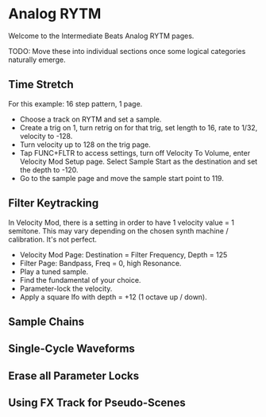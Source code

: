 # Analog RYTM
Welcome to the Intermediate Beats Analog RYTM pages.

TODO: Move these into individual sections once some logical categories naturally emerge.

## Time Stretch
For this example: 16 step pattern, 1 page.
- Choose a track on RYTM and set a sample.
- Create a trig on 1, turn retrig on for that trig, set length to 16, rate to 1/32, velocity to -128.
- Turn velocity up to 128 on the trig page.
- Tap FUNC+FLTR to access settings, turn off Velocity To Volume, enter Velocity Mod Setup page. Select Sample Start as the destination and set the depth to -120.
- Go to the sample page and move the sample start point to 119.
## Filter Keytracking
In Velocity Mod, there is a setting in order to have 1 velocity value = 1 semitone. This may vary depending on the chosen synth machine / calibration. It's not perfect.
- Velocity Mod Page: Destination = Filter Frequency, Depth = 125
- Filter Page: Bandpass, Freq = 0, high Resonance.
- Play a tuned sample.
- Find the fundamental of your choice.
- Parameter-lock the velocity.
- Apply a square lfo with depth = +12 (1 octave up / down).
## Sample Chains
## Single-Cycle Waveforms
## Erase all Parameter Locks
## Using FX Track for Pseudo-Scenes
